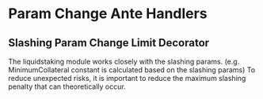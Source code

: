 <!-- order: 10 -->

# Param Change Ante Handlers

## Slashing Param Change Limit Decorator

The liquidstaking module works closely with the slashing params. (e.g. MinimumCollateral constant is calculated based on the slashing params)
To reduce unexpected risks, it is important to reduce the maximum slashing penalty that can theoretically occur.
